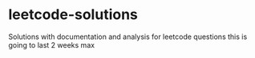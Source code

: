 # leetcode-solutions
Solutions with documentation and analysis for leetcode questions
this is going to last 2 weeks max